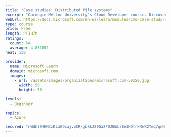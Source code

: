```yaml
---
title: "Case studies: Distributed file systems"
excerpt: "Carnegie Mellon University's Cloud Developer course. Discover how distributed file systems work, then learn about Hadoop and Ceph."
webUrl: https://docs.microsoft.com/en-us/learn/modules/cmu-case-study-distributed-file-systems/
type: course
price: Free
length: PT1H7M
ratings:
  count: 54
  average: 4.851852
heat: 130

provider:
  name: Microsoft Learn
  domain: microsoft.com
  images:
    - url: /assets/images/organizations/microsoft.com-50x50.jpg
      width: 50
      height: 50

levels:
  - Beginner

topics:
  - Azure

secured: "nWdhl94HM3zKlaEOcajvpCR/gbkkJ80Ga2POJBnLz8e3HQfrkNWX2Ymq7qnHmSGVqNwkzALfXnpUcO3g0SwJCQcMxJ0rbagfW6IzKPnsm+923wVdGm/5u4MAGP3QxZyBv0bNIqIuBgLpIFVncNCbZYZ0hxsPbbbnTvbfWfYaIsBFKyKgBz2euybKzvj3ddVfbM1kHUJiNmx7eWyuMutebSZF+RM85l8WgRAXn5u/3Ts8w6zREZELWRM1Amv+1URLGsckypZuk1um83nS2iuA8bWWcRwB4MSKHukTz8AaqNsRIAM2v9JJ+w5Qk1VRRekXTPkG71TNFc8EhDGRDKKTFeghxiMKHZFSQL+f9b3AHGzwWIXoCBQ61w26Re9m9bxZ8Aolz+FoXpDPPCp4AmUK3hnxVnlPJCD9NUw6nmSRbmY=;S7az5GpHYrLANr/tk4WfAw=="
---
```



